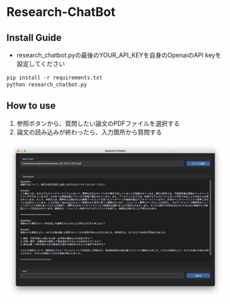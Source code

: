 # Research-ChatBot

## Install Guide
- research_chatbot.pyの最後のYOUR_API_KEYを自身のOpenaiのAPI keyを設定してください
```shell
pip install -r requirements.txt
python research_chatbot.py
```

## How to use
1.  参照ボタンから、質問したい論文のPDFファイルを選択する
2.  論文の読み込みが終わったら、入力箇所から質問する

![Sample](sample.JPG)